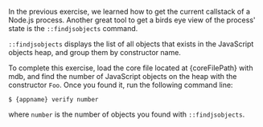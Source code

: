 In the previous exercise, we learned how to get the current callstack of a
Node.js process. Another great tool to get a birds eye view of the process'
state is the `::findjsobjects` command.

`::findjsobjects` displays the list of all objects that exists in the
JavaScript objects heap, and group them by constructor name.

To complete this exercise, load the core file located at {coreFilePath} with
mdb, and find the number of JavaScript objects on the heap with the
constructor `Foo`. Once you found it, run the following command line:
```
$ {appname} verify number
```
where `number` is the number of objects you found with `::findjsobjects`.
